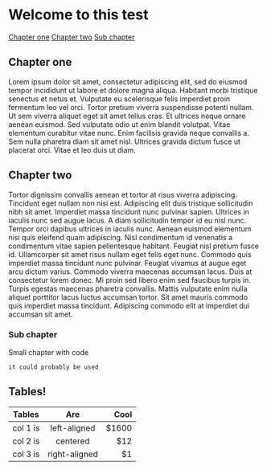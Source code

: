 # Welcome to this test

[Chapter one](#chapter_one)
[Chapter two](#chapter_two)
[Sub chapter](#sub_chapter)

## Chapter one

Lorem ipsum dolor sit amet, consectetur adipiscing elit, sed do eiusmod tempor incididunt ut labore et dolore magna aliqua. Habitant morbi tristique senectus et netus et. Vulputate eu scelerisque felis imperdiet proin fermentum leo vel orci. Tortor pretium viverra suspendisse potenti nullam. Ut sem viverra aliquet eget sit amet tellus cras. Et ultrices neque ornare aenean euismod. Sed vulputate odio ut enim blandit volutpat. Vitae elementum curabitur vitae nunc. Enim facilisis gravida neque convallis a. Sem nulla pharetra diam sit amet nisl. Ultrices gravida dictum fusce ut placerat orci. Vitae et leo duis ut diam.

## Chapter two

Tortor dignissim convallis aenean et tortor at risus viverra adipiscing. Tincidunt eget nullam non nisi est. Adipiscing elit duis tristique sollicitudin nibh sit amet. Imperdiet massa tincidunt nunc pulvinar sapien. Ultrices in iaculis nunc sed augue lacus. A diam sollicitudin tempor id eu nisl nunc. Tempor orci dapibus ultrices in iaculis nunc. Aenean euismod elementum nisi quis eleifend quam adipiscing. Nisl condimentum id venenatis a condimentum vitae sapien pellentesque habitant. Feugiat nisl pretium fusce id. Ullamcorper sit amet risus nullam eget felis eget nunc. Commodo quis imperdiet massa tincidunt nunc pulvinar. Feugiat vivamus at augue eget arcu dictum varius. Commodo viverra maecenas accumsan lacus. Duis at consectetur lorem donec. Mi proin sed libero enim sed faucibus turpis in. Turpis egestas maecenas pharetra convallis. Mattis vulputate enim nulla aliquet porttitor lacus luctus accumsan tortor. Sit amet mauris commodo quis imperdiet massa tincidunt. Adipiscing commodo elit at imperdiet dui accumsan sit amet.

### Sub chapter

Small chapter with code
```
it could probably be used
```

## Tables!

| Tables   |      Are      |  Cool |
|----------|:-------------:|------:|
| col 1 is |  left-aligned | $1600 |
| col 2 is |    centered   |   $12 |
| col 3 is | right-aligned |    $1 |
